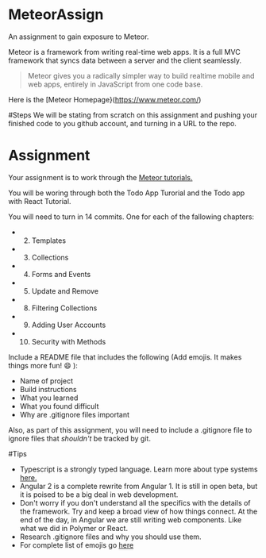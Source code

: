 # MeteorAssign
An assignment to gain exposure to Meteor.

Meteor is a framework from writing real-time web apps. It is a full MVC framework that syncs data between a server and the client seamlessly.

>Meteor gives you a radically simpler way to build realtime mobile and web apps, entirely in JavaScript from one code base.

Here is the [Meteor Homepage}(https://www.meteor.com/)


#Steps
We will be stating from scratch on this assignment and pushing your finished code to you github account, and turning in a URL to the repo.

# Assignment

Your assignment is to work through the [Meteor tutorials.](https://www.meteor.com/tutorials/blaze/creating-an-app)

You will be woring through both the Todo App Turorial and the Todo app with React Tutorial.

You will need to turn in 14 commits. One for each of the fallowing chapters:

- 2. Templates
- 3. Collections
- 4. Forms and Events
- 5. Update and Remove
- 8. Filtering Collections
- 9. Adding User Accounts
- 10. Security with Methods



Include a README file that includes the following (Add emojis. It makes things more fun! :smile: ):

- Name of project
- Build instructions
- What you learned
- What you found difficult
- Why are .gitignore files important

Also, as part of this assignment, you will need to include a .gitignore file to ignore files that *shouldn't* be tracked by git.



#Tips
- Typescript is a strongly typed language. Learn more about type systems [here.](https://www.smashingmagazine.com/2013/04/introduction-to-programming-type-systems/)
- Angular 2 is a complete rewrite from Angular 1. It is still in open beta, but it is poised to be a big deal in web development.
- Don't worry if you don't understand all the specifics with the details of the framework. Try and keep a broad view of how things connect. At the end of the day, in Angular we are still writing web components. Like what we did in Polymer or React.
- Research .gitignore files and why you should use them.
- For complete list of emojis go [here](http://www.emoji-cheat-sheet.com/)
